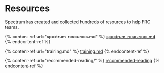 # Resources

Spectrum has created and collected hundreds of resources to help FRC teams.

{% content-ref url="spectrum-resources.md" %}
[spectrum-resources.md](spectrum-resources.md)
{% endcontent-ref %}

{% content-ref url="training.md" %}
[training.md](training.md)
{% endcontent-ref %}

{% content-ref url="recommended-reading/" %}
[recommended-reading](recommended-reading/)
{% endcontent-ref %}
